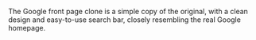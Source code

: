 The Google front page clone is a simple copy of the original, with a clean design and easy-to-use search bar, closely resembling the real Google homepage.
